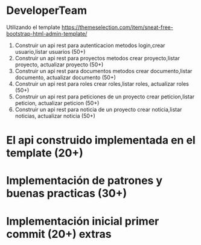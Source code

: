 # DeveloperTeam

Utilizando el template
https://themeselection.com/item/sneat-free-bootstrap-html-admin-template/

1. Construir un api rest para autenticacion metodos login,crear usuario,listar usuarios (50+)
2. Construir un api rest para proyectos metodos crear proyecto,listar proyecto, actualizar proyecto (50+)
3. Construir un api rest para documentos metodos crear documento,listar documento, actualizar documento (50+)
4. Construir un api rest para  roles crear roles,listar roles, actualizar roles (50+)
5. Construir un api rest para  peticiones de un proyecto crear peticion,listar peticion, actualizar peticion (50+)
6. Construir un api rest para  noticia de un proyecto crear noticia,listar noticias, actualizar noticia (50+)


# El api construido implementada en el template (20+) 
# Implementación de patrones y buenas practicas (30+)

# Implementación inicial primer commit (20+) extras

